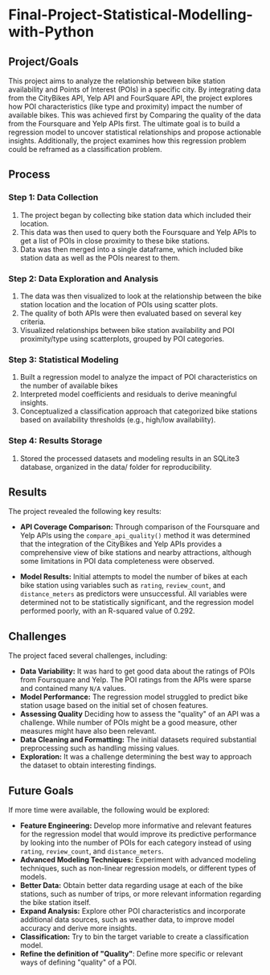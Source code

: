 # Final-Project-Statistical-Modelling-with-Python

## Project/Goals
This project aims to analyze the relationship between bike station availability and Points of Interest (POIs) in a specific city. By integrating data from the CityBikes API, Yelp API and FourSquare API, the project explores how POI characteristics (like type and proximity) impact the number of available bikes. This was achieved first by Comparing the quality of the data from the Foursquare and Yelp APIs first. The ultimate goal is to build a regression model to uncover statistical relationships and propose actionable insights. Additionally, the project examines how this regression problem could be reframed as a classification problem.

## Process

### Step 1: Data Collection
1. The project began by collecting bike station data which included their location.
2. This data was then used to query both the Foursquare and Yelp APIs to get a list of POIs in close  proximity to these bike stations.
3. Data was then merged into a single dataframe, which included bike station data as well as the POIs nearest to them.

### Step 2: Data Exploration and Analysis
1. The data was then visualized to look at the relationship between the bike station location and the location of POIs using scatter plots.
2. The quality of both APIs were then evaluated based on several key criteria.
3. Visualized relationships between bike station availability and POI proximity/type using scatterplots, grouped by POI categories.

### Step 3: Statistical Modeling
1. Built a regression model to analyze the impact of POI characteristics on the number of available bikes
2. Interpreted model coefficients and residuals to derive meaningful insights.
3. Conceptualized a classification approach that categorized bike stations based on availability thresholds (e.g., high/low availability).

### Step 4: Results Storage
1. Stored the processed datasets and modeling results in an SQLite3 database, organized in the data/ folder for reproducibility.

## Results
The project revealed the following key results:

*   **API Coverage Comparison:** Through comparison of the Foursquare and Yelp APIs using the `compare_api_quality()` method it was determined that the integration of the CityBikes and Yelp APIs provides a comprehensive view of bike stations and nearby attractions, although some limitations in POI data completeness were observed.

*   **Model Results:** Initial attempts to model the number of bikes at each bike station using variables such as `rating`, `review_count`, and `distance_meters` as predictors were unsuccessful. All variables were determined not to be statistically significant, and the regression model performed poorly, with an R-squared value of 0.292.

## Challenges 
The project faced several challenges, including:

*   **Data Variability:** It was hard to get good data about the ratings of POIs from Foursquare and Yelp. The POI ratings from the APIs were sparse and contained many `N/A` values.
*   **Model Performance:** The regression model struggled to predict bike station usage based on the initial set of chosen features.
* **Assessing Quality** Deciding how to assess the "quality" of an API was a challenge. While number of POIs might be a good measure, other measures might have also been relevant.
*   **Data Cleaning and Formatting:** The initial datasets required substantial preprocessing such as handling missing values.
* **Exploration:** It was a challenge determining the best way to approach the dataset to obtain interesting findings.

## Future Goals
If more time were available, the following would be explored:

*   **Feature Engineering:** Develop more informative and relevant features for the regression model that would improve its predictive performance by looking into the number of POIs for each category instead of using `rating`, `review_count`, and `distance_meters`.
*   **Advanced Modeling Techniques:** Experiment with advanced modeling techniques, such as non-linear regression models, or different types of models.
*  **Better Data:** Obtain better data regarding usage at each of the bike stations, such as number of trips, or more relevant information regarding the bike station itself.
*   **Expand Analysis:** Explore other POI characteristics and incorporate additional data sources, such as weather data, to improve model accuracy and derive more insights.
*   **Classification:** Try to bin the target variable to create a classification model.
*   **Refine the definition of "Quality"**: Define more specific or relevant ways of defining "quality" of a POI.
